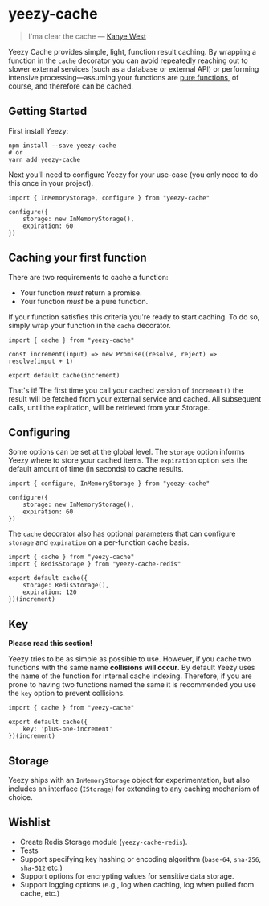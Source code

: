 # yeezy-cache

> I'ma clear the cache — [Kanye West](https://genius.com/14749235)

Yeezy Cache provides simple, light, function result caching. By wrapping a function in the `cache` decorator you can avoid repeatedly reaching out to slower external services (such as a database or external API) or performing intensive processing—assuming your functions are [pure functions](https://en.wikipedia.org/wiki/Pure_function), of course, and therefore can be cached.

## Getting Started

First install Yeezy:

```
npm install --save yeezy-cache 
# or
yarn add yeezy-cache
```

Next you'll need to configure Yeezy for your use-case (you only need to do this once in your project).
```
import { InMemoryStorage, configure } from "yeezy-cache"

configure({
    storage: new InMemoryStorage(),
    expiration: 60
})
```

## Caching your first function

There are two requirements to cache a function:

- Your function _must_ return a promise.
- Your function _must_ be a pure function.

If your function satisfies this criteria you're ready to start caching. To do so, simply wrap your function in the `cache` decorator.
```
import { cache } from "yeezy-cache"

const increment(input) => new Promise((resolve, reject) => resolve(input + 1)

export default cache(increment)
```

That's it! The first time you call your cached version of `increment()` the result will be fetched from your external service and cached. All subsequent calls, until the expiration, will be retrieved from your Storage.

## Configuring

Some options can be set at the global level. The `storage` option informs Yeezy where to store your cached items. The `expiration` option sets the default amount of time (in seconds) to cache results.

```
import { configure, InMemoryStorage } from "yeezy-cache"

configure({
    storage: new InMemoryStorage(),
    expiration: 60
})
```

The `cache` decorator also has optional parameters that can configure `storage` and `expiration` on a per-function cache basis.

```
import { cache } from "yeezy-cache"
import { RedisStorage } from "yeezy-cache-redis"

export default cache({
    storage: RedisStorage(),
    expiration: 120
})(increment)
```

## Key

**Please read this section!**

Yeezy tries to be as simple as possible to use. However, if you cache two functions with the same name **collisions will occur**. By default Yeezy uses the name of the function for internal cache indexing. Therefore, if you are prone to having two functions named the same it is recommended you use the `key` option to prevent collisions.

```
import { cache } from "yeezy-cache"

export default cache({
    key: 'plus-one-increment'
})(increment)
```

## Storage

Yeezy ships with an `InMemoryStorage` object for experimentation, but also includes an interface (`IStorage`) for extending to any caching mechanism of choice.

## Wishlist

- Create Redis Storage module (`yeezy-cache-redis`).
- Tests
- Support specifying key hashing or encoding algorithm (`base-64`, `sha-256`, `sha-512` etc.)
- Support options for encrypting values for sensitive data storage.
- Support logging options (e.g., log when caching, log when pulled from cache, etc.)